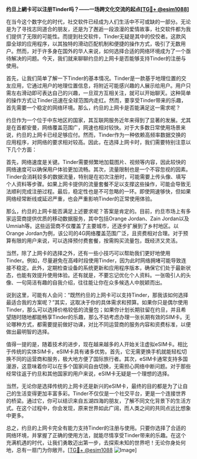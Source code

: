 **约旦上網卡可以注册Tinder吗？——一场跨文化交流的起点[[TG💪+ @esim1088](https://t.me/s/esim1088)]**

在当今这个数字化的时代，社交软件已经成为人们生活中不可或缺的一部分。无论是为了寻找志同道合的朋友，还是为了邂逅一段浪漫的爱情故事，社交软件都为我们提供了无限的可能性。而提到社交软件，Tinder无疑是其中的佼佼者。这款风靡全球的应用程序，以其独特的滑动匹配机制和便捷的操作方式，吸引了无数用户。然而，对于许多身在国外的华人来说，如何选择合适的网络环境成为了一个亟待解决的问题。今天，我们就来聊聊约旦的上网卡是否能够支持Tinder的注册与使用。

首先，让我们简单了解一下Tinder的基本情况。Tinder是一款基于地理位置的交友应用，它通过用户的地理位置信息，将附近可能感兴趣的人展示给用户。用户只需左右滑动即可表达自己的兴趣，一旦双方互相关注，就可以开始聊天。这种简单的操作方式让Tinder迅速在全球范围内走红。然而，要享受Tinder带来的乐趣，首先需要一个稳定的网络环境。那么，约旦的上网卡是否能满足这一需求呢？

约旦作为一个位于中东地区的国家，其互联网服务近年来得到了显著的发展。尤其是在首都安曼，网络覆盖范围广，网速也相对较快。对于大多数日常使用场景来说，约旦的上网卡已经足够应付。然而，Tinder作为一种依赖高频率数据交换的应用程序，对网络的要求相对较高。因此，在选择上网卡时，我们需要特别注意以下几个方面：

首先，网络速度是关键。Tinder需要频繁地加载图片、视频等内容，因此较快的网络速度可以确保用户体验更加流畅。其次，流量限制也是一个不容忽视的因素。Tinder会消耗较多的数据流量，特别是在初次注册时，可能需要上传头像、填写个人资料等步骤。如果上网卡提供的流量套餐不足以支撑这些操作，可能会导致无法顺利完成注册过程。最后，稳定性也是不可忽略的一环。即使网速够快，但如果网络经常断线或延迟严重，也会严重影响Tinder的正常使用体验。

那么，约旦的上网卡能否满足上述要求呢？答案是肯定的。目前，约旦市场上有多家运营商提供优质的移动数据服务，其中包括Orange Jordan、Zain Jordan以及Umniah等。这些运营商不仅覆盖了主要城市，还逐步扩展到了乡村地区。以Orange Jordan为例，该公司的4G网络覆盖范围广泛，且资费相对合理。对于预算有限的用户来说，可以选择预付费套餐，按需购买流量包，既经济又灵活。

当然，除了上网卡的选择之外，还有一些小技巧可以帮助我们更好地使用Tinder。例如，尽量避免在高峰时段使用Tinder，因为此时网络拥堵可能导致连接不稳定。此外，定期检查设备的系统更新和应用程序版本，确保它们处于最新状态，也能有效提升使用体验。还有就是，不要忘记优化个人资料。一张吸引人的头像、一句简洁有趣的自我介绍，往往能让你在众多候选人中脱颖而出。

说到这里，可能有人会问：“既然约旦的上网卡可以支持Tinder，那我该如何选择最适合我的方案呢？”其实，这取决于你的具体需求和预算。如果你只是偶尔使用Tinder，那么可以选择价格较低的流量包；如果你计划长期驻留在约旦，并且希望随时随地都能畅享Tinder的乐趣，那么不妨考虑办理一张长期有效的SIM卡。无论哪种方式，都需要提前做好功课，对比不同运营商的服务内容和资费标准，以便做出最明智的选择。

值得一提的是，随着技术的进步，现在越来越多的人开始关注虚拟eSIM卡。相比于传统的实体SIM卡，eSIM卡具有诸多优势。首先，它无需更换手机就能轻松切换不同的运营商和服务，极大地方便了国际旅行者。其次，eSIM卡通常支持多国漫游，这意味着你可以在多个国家间自由切换，无需担心网络中断问题。对于那些经常往返于约旦和其他国家的用户来说，eSIM卡无疑是一个理想的选择。

当然，无论你是选择传统的上网卡还是新兴的eSIM卡，最终的目的都是为了让自己的生活变得更加丰富多彩。Tinder不仅仅是一个社交平台，更是一个连接世界的桥梁。通过它，你可以结识来自五湖四海的朋友，了解不同文化背景下的生活方式。在这个过程中，你会发现，原来世界如此广阔，而人类之间的共同点远比想象中更多。

总之，约旦的上网卡完全有能力支持Tinder的注册与使用。只要你选择了合适的网络环境，并掌握了正确的使用方法，就能尽情享受Tinder带来的乐趣。在这个充满机遇的时代，让我们勇敢迈出第一步，去探索未知的世界吧！无论你身处何地，总有一扇门为你敞开。[[TG💪+ @esim1088](https://t.me/s/esim1088) ![Image](https://i.postimg.cc/4NQfJmqS/Snipaste-2025-05-13-00-14-12.png)]